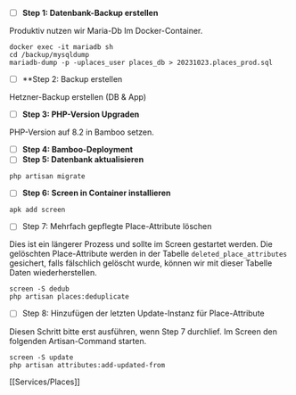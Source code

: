 
- [ ] **Step 1:  Datenbank-Backup erstellen**

Produktiv nutzen wir Maria-Db Im Docker-Container. 

```
docker exec -it mariadb sh
cd /backup/mysqldump
mariadb-dump -p -uplaces_user places_db > 20231023.places_prod.sql
```

- [ ] **Step 2: Backup erstellen

Hetzner-Backup erstellen (DB & App)

- [ ] **Step 3: PHP-Version Upgraden**

PHP-Version auf 8.2 in Bamboo setzen.

- [ ] **Step 4: Bamboo-Deployment** 
- [ ] **Step 5: Datenbank aktualisieren**

```
php artisan migrate
```

- [ ] **Step 6: Screen in Container installieren**

```
apk add screen
```


- [ ] Step 7: Mehrfach gepflegte Place-Attribute löschen

Dies ist ein längerer Prozess und sollte im Screen gestartet werden. Die gelöschten Place-Attribute werden in der Tabelle `deleted_place_attributes` gesichert, falls fälschlich gelöscht wurde, können wir mit dieser Tabelle Daten wiederherstellen.

```
screen -S dedub
php artisan places:deduplicate
```

- [ ] Step 8: Hinzufügen der letzten Update-Instanz für Place-Attribute

Diesen Schritt bitte erst ausführen, wenn Step 7 durchlief. Im Screen den folgenden Artisan-Command starten.

```
screen -S update
php artisan attributes:add-updated-from
```


[[Services/Places]]